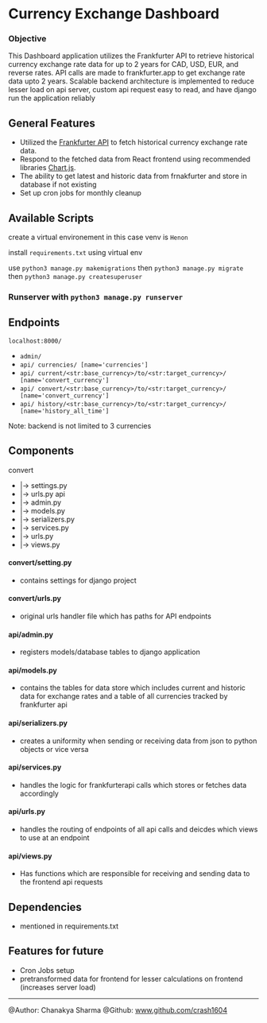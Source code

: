 # Currency Exchange Dashboard

### Objective

This Dashboard application utilizes the Frankfurter API to retrieve historical currency exchange rate data for up to 2 years for CAD, USD, EUR, and reverse rates. API calls are made to frankfurter.app to get exchange rate data upto 2 years. Scalable backend architecture is implemented to reduce lesser load on api server, custom api request easy to read, and have django run the application reliably

## General Features

- Utilized the [Frankfurter API](https://www.frankfurter.app/docs/) to fetch historical currency exchange rate data.
- Respond to the fetched data from React frontend using recommended libraries [Chart.js](https://www.npmjs.com/package/react-chartjs-2).
- The ability to get latest and historic data from frnakfurter and store in database if not existing
- Set up cron jobs for monthly cleanup

## Available Scripts

create a virtual environement
in this case venv is `Henon`

install `requirements.txt` using virtual env

use `python3 manage.py makemigrations`
then `python3 manage.py migrate`
then `python3 manage.py createsuperuser`

### Runserver with ```python3 manage.py runserver```

## Endpoints

`localhost:8000/`

-    `admin/`
-    `api/ currencies/ [name='currencies']`
-    `api/ current/<str:base_currency>/to/<str:target_currency>/ [name='convert_currency']`
-    `api/ convert/<str:base_currency>/to/<str:target_currency>/ [name='convert_currency']`
-    `api/ history/<str:base_currency>/to/<str:target_currency>/ [name='history_all_time']`

Note: backend is not limited to 3 currencies

## Components

convert
* |-> settings.py
* |-> urls.py
api
* |-> admin.py
* |-> models.py
* |-> serializers.py
* |-> services.py
* |-> urls.py
* |-> views.py

#### convert/setting.py
- contains settings for django project

#### convert/urls.py
- original urls handler file which has paths for API endpoints

#### api/admin.py
- registers models/database tables to django application

#### api/models.py
- contains the tables for data store which includes current and historic data for exchange rates and a table of all currencies tracked by frankfurter api

#### api/serializers.py
- creates a uniformity when sending or receiving data from json to python objects or vice versa

#### api/services.py
- handles the logic for frankfurterapi calls which stores or fetches data accordingly

#### api/urls.py
- handles the routing of endpoints of all api calls and deicdes which views to use at an endpoint

#### api/views.py
- Has functions which are responsible for receiving and sending data to the frontend api requests

## Dependencies

- mentioned in requirements.txt

## Features for future

* Cron Jobs setup
* pretransformed data for frontend for lesser calculations on frontend (increases server load) 

---

@Author: Chanakya Sharma
@Github: www.github.com/crash1604